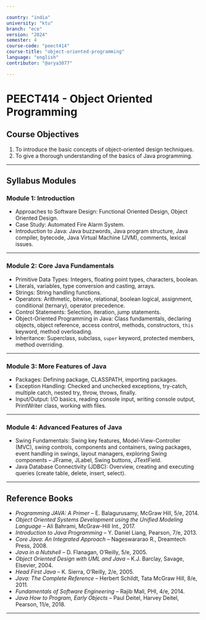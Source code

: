 ```yaml
---

country: "india"
university: "ktu"
branch: "ece"
version: "2024"
semester: 4
course-code: "peect414"
course-title: "object-oriented-programming"
language: "english"
contributor: "@arya3077"

---
```


# PEECT414 - Object Oriented Programming

## Course Objectives

1. To introduce the basic concepts of object-oriented design techniques.  
2. To give a thorough understanding of the basics of Java programming.

---

## Syllabus Modules

### Module 1: Introduction
- Approaches to Software Design: Functional Oriented Design, Object Oriented Design.  
- Case Study: Automated Fire Alarm System.  
- Introduction to Java: Java buzzwords, Java program structure, Java compiler, bytecode, Java Virtual Machine (JVM), comments, lexical issues.

---

### Module 2: Core Java Fundamentals
- Primitive Data Types: Integers, floating point types, characters, boolean.  
- Literals, variables, type conversion and casting, arrays.  
- Strings: String handling functions.  
- Operators: Arithmetic, bitwise, relational, boolean logical, assignment, conditional (ternary), operator precedence.  
- Control Statements: Selection, iteration, jump statements.  
- Object-Oriented Programming in Java: Class fundamentals, declaring objects, object reference, access control, methods, constructors, `this` keyword, method overloading.  
- Inheritance: Superclass, subclass, `super` keyword, protected members, method overriding.

---

### Module 3: More Features of Java
- Packages: Defining package, CLASSPATH, importing packages.  
- Exception Handling: Checked and unchecked exceptions, try-catch, multiple catch, nested try, throw, throws, finally.  
- Input/Output: I/O basics, reading console input, writing console output, PrintWriter class, working with files.

---

### Module 4: Advanced Features of Java
- Swing Fundamentals: Swing key features, Model-View-Controller (MVC), swing controls, components and containers, swing packages, event handling in swings, layout managers, exploring Swing components – JFrame, JLabel, Swing buttons, JTextField.  
- Java Database Connectivity (JDBC): Overview, creating and executing queries (create table, delete, insert, select).

---

## Reference Books

- *Programming JAVA: A Primer* – E. Balagurusamy, McGraw Hill, 5/e, 2014.  
- *Object Oriented Systems Development using the Unified Modeling Language* – Ali Bahrami, McGraw-Hill Int., 2017.  
- *Introduction to Java Programming* – Y. Daniel Liang, Pearson, 7/e, 2013.  
- *Core Java: An Integrated Approach* – Nageswararao R., Dreamtech Press, 2008.  
- *Java in a Nutshell* – D. Flanagan, O’Reilly, 5/e, 2005.  
- *Object Oriented Design with UML and Java* – K.J. Barclay, Savage, Elsevier, 2004.  
- *Head First Java* – K. Sierra, O’Reilly, 2/e, 2005.  
- *Java: The Complete Reference* – Herbert Schildt, Tata McGraw Hill, 8/e, 2011.  
- *Fundamentals of Software Engineering* – Rajib Mall, PHI, 4/e, 2014.  
- *Java How to Program, Early Objects* – Paul Deitel, Harvey Deitel, Pearson, 11/e, 2018.  

---
